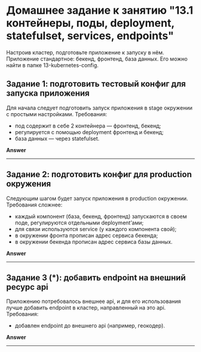 # Домашнее задание к занятию "13.1 контейнеры, поды, deployment, statefulset, services, endpoints"
Настроив кластер, подготовьте приложение к запуску в нём. Приложение стандартное: бекенд, фронтенд, база данных. Его можно найти в папке 13-kubernetes-config.

## Задание 1: подготовить тестовый конфиг для запуска приложения
Для начала следует подготовить запуск приложения в stage окружении с простыми настройками. Требования:
* под содержит в себе 2 контейнера — фронтенд, бекенд;
* регулируется с помощью deployment фронтенд и бекенд;
* база данных — через statefulset.

**Answer**

---

## Задание 2: подготовить конфиг для production окружения
Следующим шагом будет запуск приложения в production окружении. Требования сложнее:
* каждый компонент (база, бекенд, фронтенд) запускаются в своем поде, регулируются отдельными deployment’ами;
* для связи используются service (у каждого компонента свой);
* в окружении фронта прописан адрес сервиса бекенда;
* в окружении бекенда прописан адрес сервиса базы данных.

**Answer**

---

## Задание 3 (*): добавить endpoint на внешний ресурс api
Приложению потребовалось внешнее api, и для его использования лучше добавить endpoint в кластер, направленный на это api. Требования:
* добавлен endpoint до внешнего api (например, геокодер).

**Answer**

---